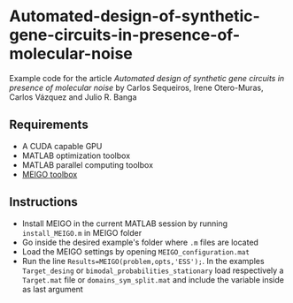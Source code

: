 # Automated-design-of-synthetic-gene-circuits-in-presence-of-molecular-noise
Example code for the article _Automated design of synthetic gene circuits in presence of molecular noise_
by Carlos Sequeiros, Irene Otero-Muras, Carlos Vázquez and Julio R. Banga
## Requirements
- A CUDA capable GPU
- MATLAB optimization toolbox
- MATLAB parallel computing toolbox
- [MEIGO toolbox](http://gingproc.iim.csic.es/meigo.html)
## Instructions
- Install MEIGO in the current MATLAB session by running `install_MEIGO.m` in MEIGO folder
- Go inside the desired example's folder where `.m` files are located
- Load the MEIGO settings by opening `MEIGO_configuration.mat`
- Run the line `Results=MEIGO(problem,opts,'ESS');`. In the examples `Target_desing` or `bimodal_probabilities_stationary` load respectively a `Target.mat` file or `domains_sym_split.mat` and include the variable inside as last argument 
